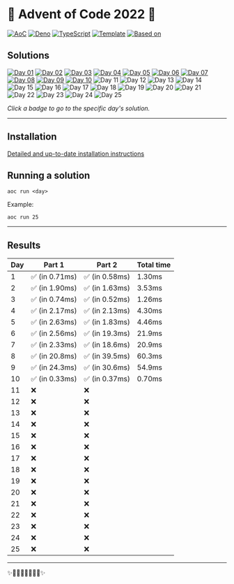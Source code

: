 <!-- Entries between SOLUTIONS and RESULTS tags are auto-generated -->
<!--useTabularResults=true-->

# 🎄 Advent of Code 2022 🎄

[![AoC](https://img.shields.io/badge/AoC-2022-blue.svg?style=flat-square)](https://adventofcode.com/)
[![Deno](https://img.shields.io/badge/Deno-1.28.1-blue.svg?style=flat-square)](https://deno.land/)
[![TypeScript](https://img.shields.io/badge/TypeScript-4.8.3-blue.svg?style=flat-square)](https://www.typescriptlang.org/)
[![Template](https://img.shields.io/badge/Template-deno--aoc-blue.svg?style=flat-square)](https://github.com/samplasion/deno-aoc) [![Based on](https://img.shields.io/badge/Based%20on-aocrunner-blue.svg?style=flat-square)](https://github.com/caderek/aocrunner)

## Solutions

<!--SOLUTIONS-->
[![Day 01](https://img.shields.io/badge/Day%2001-%E2%98%85%E2%98%85-brightgreen.svg?style=flat-square)](/src/day01)
[![Day 02](https://img.shields.io/badge/Day%2002-%E2%98%85%E2%98%85-brightgreen.svg?style=flat-square)](/src/day02)
[![Day 03](https://img.shields.io/badge/Day%2003-%E2%98%85%E2%98%85-brightgreen.svg?style=flat-square)](/src/day03)
[![Day 04](https://img.shields.io/badge/Day%2004-%E2%98%85%E2%98%85-brightgreen.svg?style=flat-square)](/src/day04)
[![Day 05](https://img.shields.io/badge/Day%2005-%E2%98%85%E2%98%85-brightgreen.svg?style=flat-square)](/src/day05)
[![Day 06](https://img.shields.io/badge/Day%2006-%E2%98%85%E2%98%85-brightgreen.svg?style=flat-square)](/src/day06)
[![Day 07](https://img.shields.io/badge/Day%2007-%E2%98%85%E2%98%85-brightgreen.svg?style=flat-square)](/src/day07)
[![Day 08](https://img.shields.io/badge/Day%2008-%E2%98%85%E2%98%85-brightgreen.svg?style=flat-square)](/src/day08)
[![Day 09](https://img.shields.io/badge/Day%2009-%E2%98%85%E2%98%85-brightgreen.svg?style=flat-square)](/src/day09)
[![Day 10](https://img.shields.io/badge/Day%2010-%E2%98%85%E2%98%85-brightgreen.svg?style=flat-square)](/src/day10)
![Day 11](https://img.shields.io/badge/Day%2011-%E2%98%86%E2%98%86-lightgrey.svg?style=flat-square)
![Day 12](https://img.shields.io/badge/Day%2012-%E2%98%86%E2%98%86-lightgrey.svg?style=flat-square)
![Day 13](https://img.shields.io/badge/Day%2013-%E2%98%86%E2%98%86-lightgrey.svg?style=flat-square)
![Day 14](https://img.shields.io/badge/Day%2014-%E2%98%86%E2%98%86-lightgrey.svg?style=flat-square)
![Day 15](https://img.shields.io/badge/Day%2015-%E2%98%86%E2%98%86-lightgrey.svg?style=flat-square)
![Day 16](https://img.shields.io/badge/Day%2016-%E2%98%86%E2%98%86-lightgrey.svg?style=flat-square)
![Day 17](https://img.shields.io/badge/Day%2017-%E2%98%86%E2%98%86-lightgrey.svg?style=flat-square)
![Day 18](https://img.shields.io/badge/Day%2018-%E2%98%86%E2%98%86-lightgrey.svg?style=flat-square)
![Day 19](https://img.shields.io/badge/Day%2019-%E2%98%86%E2%98%86-lightgrey.svg?style=flat-square)
![Day 20](https://img.shields.io/badge/Day%2020-%E2%98%86%E2%98%86-lightgrey.svg?style=flat-square)
![Day 21](https://img.shields.io/badge/Day%2021-%E2%98%86%E2%98%86-lightgrey.svg?style=flat-square)
![Day 22](https://img.shields.io/badge/Day%2022-%E2%98%86%E2%98%86-lightgrey.svg?style=flat-square)
![Day 23](https://img.shields.io/badge/Day%2023-%E2%98%86%E2%98%86-lightgrey.svg?style=flat-square)
![Day 24](https://img.shields.io/badge/Day%2024-%E2%98%86%E2%98%86-lightgrey.svg?style=flat-square)
![Day 25](https://img.shields.io/badge/Day%2025-%E2%98%86%E2%98%86-lightgrey.svg?style=flat-square)
<!--/SOLUTIONS-->

_Click a badge to go to the specific day's solution._

---

## Installation

[Detailed and up-to-date installation instructions](https://github.com/samplasion/deno-aoc)

## Running a solution

```
aoc run <day>
```

Example:

```
aoc run 25
```

---

## Results

<!--RESULTS-->
| Day  | Part 1 | Part 2 | Total time |
|------|--------|--------|------------|
|  1  | ✅ (in 0.71ms) | ✅ (in 0.58ms) | 1.30ms |
|  2  | ✅ (in 1.90ms) | ✅ (in 1.63ms) | 3.53ms |
|  3  | ✅ (in 0.74ms) | ✅ (in 0.52ms) | 1.26ms |
|  4  | ✅ (in 2.17ms) | ✅ (in 2.13ms) | 4.30ms |
|  5  | ✅ (in 2.63ms) | ✅ (in 1.83ms) | 4.46ms |
|  6  | ✅ (in 2.56ms) | ✅ (in 19.3ms) | 21.9ms |
|  7  | ✅ (in 2.33ms) | ✅ (in 18.6ms) | 20.9ms |
|  8  | ✅ (in 20.8ms) | ✅ (in 39.5ms) | 60.3ms |
|  9  | ✅ (in 24.3ms) | ✅ (in 30.6ms) | 54.9ms |
|  10  | ✅ (in 0.33ms) | ✅ (in 0.37ms) | 0.70ms |
|  11  | ❌ | ❌ |  |
|  12  | ❌ | ❌ |  |
|  13  | ❌ | ❌ |  |
|  14  | ❌ | ❌ |  |
|  15  | ❌ | ❌ |  |
|  16  | ❌ | ❌ |  |
|  17  | ❌ | ❌ |  |
|  18  | ❌ | ❌ |  |
|  19  | ❌ | ❌ |  |
|  20  | ❌ | ❌ |  |
|  21  | ❌ | ❌ |  |
|  22  | ❌ | ❌ |  |
|  23  | ❌ | ❌ |  |
|  24  | ❌ | ❌ |  |
|  25  | ❌ | ❌ |  |
<!--/RESULTS-->

---

✨🎄🎁🎄🎅🎄🎁🎄✨
